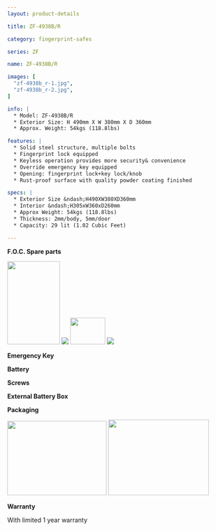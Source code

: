 ```yaml
---
layout: product-details

title: ZF-4938B/R

category: fingerprint-safes

series: ZF

name: ZF-4938B/R

images: [
  "zf-4938b_r-1.jpg",
  "zf-4938b_r-2.jpg",
]

info: |
  * Model: ZF-4938B/R
  * Exterior Size: H 490mm X W 380mm X D 360mm
  * Approx. Weight: 54kgs (118.8lbs)

features: |
  * Solid steel structure, multiple bolts
  * Fingerprint lock equipped
  * Keyless operation provides more security& convenience
  * Override emergency key equipped
  * Opening: fingerprint lock+key lock/knob
  * Rust-proof surface with quality powder coating finished

specs: |
  * Exterior Size &ndash;H490XW380XD360mm
  * Interior &ndash;H305xW360xD260mm
  * Approx Weight: 54kgs (118.8lbs)
  * Thickness: 2mm/body, 5mm/door
  * Capacity: 29 lit (1.02 Cubic Feet)

---
```


**F.O.C. Spare parts**

<img alt="" src="{IMAGE_CDN}/zf-4938b_r-3.jpg" style="width: 120px; height: 190px;" />

<img src="{IMAGE_CDN}/zf-4938b_r-4.jpg" />

<img alt="" src="{IMAGE_CDN}/zf-4938b_r-5.jpg" style="width: 80px; height: 61px;" />

<img src="{IMAGE_CDN}/zf-4938b_r-6.jpg" />

**Emergency Key**

**Battery**

**Screws**

**External Battery Box**

**Packaging**

<img alt="" src="{IMAGE_CDN}/zf-4938b_r-7.jpg" style="width: 227px; height: 170px;" />

<img alt="" src="{IMAGE_CDN}/zf-4938b_r-8.jpg" style="width: 230px; height: 173px;" />

**Warranty**

With limited 1 year warranty
